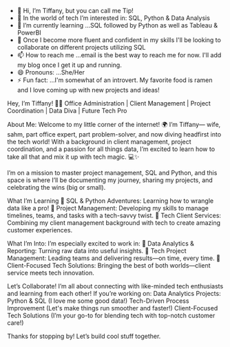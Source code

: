 - 👋 Hi, I’m Tiffany, but you can call me Tip!
- 👀 In the world of tech I’m interested in: SQL, Python & Data Analysis
- 🌱 I’m currently learning ...SQL followed by Python as well as Tableau & PowerBI 
- 💞️ Once I become more fluent and confident in my skills I'll be looking to collaborate on different projects utilizing SQL
- 📫 How to reach me ...email is the best way to reach me for now. I'll add my blog once I get it up and running.
- 😄 Pronouns: ...She/Her
- ⚡ Fun fact: ...I'm somewhat of an introvert. My favorite food is ramen and I love coming up with new projects and ideas!

<!---
techwithtiff/techwithtiff is a ✨ special ✨ repository because its `README.md` (this file) appears on your GitHub profile.
You can click the Preview link to take a look at your changes.
--->


Hey, I’m Tiffany! 🎉👋
Office Administration | Client Management | Project Coordination | Data Diva | Future Tech Pro

About Me:
Welcome to my little corner of the internet! 🌍 I’m Tiffany— wife, sahm, part office expert, part problem-solver, and now diving headfirst into the tech world! With a background in client management, project coordination, and a passion for all things data, I’m excited to learn how to take all that and mix it up with tech magic. 💻✨

I’m on a mission to master project management, SQL and Python, and this space is where I’ll be documenting my journey, sharing my projects, and celebrating the wins (big or small). 

What I’m Learning
🔹 SQL & Python Adventures: Learning how to wrangle data like a pro!
🔹 Project Management: Developing my skills to manage timelines, teams, and tasks with a tech-savvy twist.
🔹 Tech Client Services: Combining my client management background with tech to create amazing customer experiences.

What I’m Into:
I’m especially excited to work in:
🌟 Data Analytics & Reporting: Turning raw data into useful insights.
🌟 Tech Project Management: Leading teams and delivering results—on time, every time.
🌟 Client-Focused Tech Solutions: Bringing the best of both worlds—client service meets tech innovation. 

Let’s Collaborate!
I’m all about connecting with like-minded tech enthusiasts and learning from each other! If you’re working on:
Data Analytics Projects: Python & SQL (I love me some good data!)
Tech-Driven Process Improvement (Let's make things run smoother and faster!)
Client-Focused Tech Solutions (I’m your go-to for blending tech with top-notch customer care!)

Thanks for stopping by! Let’s build cool stuff together.

